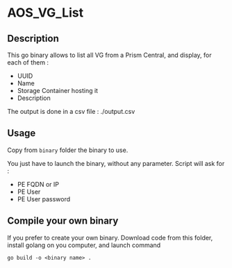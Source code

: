 # AOS_VG_List

## Description ##

This go binary allows to list all VG from a Prism Central, and display, for each of them :
- UUID
- Name
- Storage Container hosting it
- Description

The output is done in a csv file : ./output.csv

## Usage ##

Copy from `binary` folder the binary to use.

You just have to launch the binary, without any parameter. Script will ask for :
- PE FQDN or IP
- PE User
- PE User password

## Compile your own binary ##
If you prefer to create your own binary. Download code from this folder, install golang on you computer, and launch command

`go build -o <binary name> .`